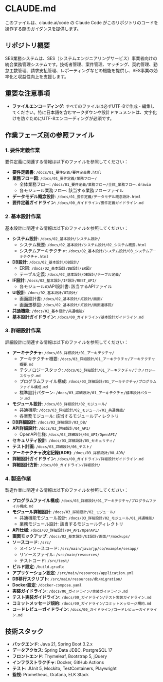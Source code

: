 # CLAUDE.md

このファイルは、claude.ai/code の Claude Code がこのリポジトリのコードを操作する際のガイダンスを提供します。

## リポジトリ概要

SES業務システムは、SES（システムエンジニアリングサービス）事業者向けの統合業務管理システムです。技術者管理、案件管理、マッチング、契約管理、勤怠工数管理、請求支払管理、レポーティングなどの機能を提供し、SES事業の効率化と収益性向上を支援します。

## 重要な注意事項

- **ファイルエンコーディング**: すべてのファイルは必ずUTF-8で作成・編集してください。特に日本語を含むマークダウンや設計ドキュメントは、文字化けを防ぐためにUTF-8エンコーディングが必須です。

## 作業フェーズ別の参照ファイル

### 1. 要件定義作業

要件定義に関連する情報は以下のファイルを参照してください：

- **要件定義書**: `/docs/01_要件定義/要件定義書.html`
- **業務フロー図**: `/docs/01_要件定義/業務フロー/`
  - 全体業務フロー: `/docs/01_要件定義/業務フロー/全体_業務フロー.drawio`
  - 各モジュール業務フロー: 該当する業務フローファイル
- **データモデル概念設計**: `/docs/01_要件定義/データモデル概念設計.html`
- **要件定義ガイドライン**: `/docs/00_ガイドライン/要件定義ガイドライン.md`

### 2. 基本設計作業

基本設計に関連する情報は以下のファイルを参照してください：

- **システム設計**: `/docs/02_基本設計/システム設計/`
  - システム概要: `/docs/02_基本設計/システム設計/02_システム概要.html`
  - システムアーキテクチャ: `/docs/02_基本設計/システム設計/03_システムアーキテクチャ.html`
- **DB設計**: `/docs/02_基本設計/DB設計/`
  - ER図: `/docs/02_基本設計/DB設計/ER図/`
  - テーブル定義: `/docs/02_基本設計/DB設計/テーブル定義/`
- **IF設計**: `/docs/02_基本設計/IF設計/REST_API/`
  - 各モジュールのAPI設計書: 該当するAPIファイル
- **UI設計**: `/docs/02_基本設計/UI設計/`
  - 画面設計書: `/docs/02_基本設計/UI設計/画面/`
  - 画面遷移図: `/docs/02_基本設計/UI設計/画面遷移図/`
- **共通機能**: `/docs/02_基本設計/共通機能/`
- **基本設計ガイドライン**: `/docs/00_ガイドライン/基本設計ガイドライン.md`

### 3. 詳細設計作業

詳細設計に関連する情報は以下のファイルを参照してください：

- **アーキテクチャ**: `/docs/03_詳細設計/01_アーキテクチャ/`
  - アーキテクチャ概要: `/docs/03_詳細設計/01_アーキテクチャ/アーキテクチャ概要.md`
  - テクノロジースタック: `/docs/03_詳細設計/01_アーキテクチャ/テクノロジースタック.md`
  - プログラムファイル構成: `/docs/03_詳細設計/01_アーキテクチャ/プログラムファイル構成.md`
  - 標準設計パターン: `/docs/03_詳細設計/01_アーキテクチャ/標準設計パターン.md`
- **モジュール設計**: `/docs/03_詳細設計/02_モジュール/`
  - 共通機能: `/docs/03_詳細設計/02_モジュール/01_共通機能/`
  - 各業務モジュール: 該当するモジュールディレクトリ
- **DB詳細設計**: `/docs/03_詳細設計/03_DB/`
- **API詳細設計**: `/docs/03_詳細設計/04_API/`
  - OpenAPI仕様: `/docs/03_詳細設計/04_API/OpenAPI/`
- **セキュリティ設計**: `/docs/03_詳細設計/05_セキュリティ/`
- **テスト計画**: `/docs/03_詳細設計/06_テスト/`
- **アーキテクチャ決定記録(ADR)**: `/docs/03_詳細設計/08_ADR/`
- **詳細設計ガイドライン**: `/docs/00_ガイドライン/詳細設計ガイドライン.md`
- **詳細設計方針**: `/docs/00_ガイドライン/詳細設計/`

### 4. 製造作業

製造作業に関連する情報は以下のファイルを参照してください：

- **プログラムファイル構成**: `/docs/03_詳細設計/01_アーキテクチャ/プログラムファイル構成.md`
- **モジュール詳細設計**: `/docs/03_詳細設計/02_モジュール/`
  - 共通機能モジュール設計: `/docs/03_詳細設計/02_モジュール/01_共通機能/`
  - 業務モジュール設計: 該当するモジュールディレクトリ
- **API仕様**: `/docs/03_詳細設計/04_API/OpenAPI/`
- **画面モックアップ**: `/docs/02_基本設計/UI設計/画面/*/mockups/`
- **ソースコード**: `/src/`
  - メインソースコード: `/src/main/java/jp/co/example/sesapp/`
  - リソースファイル: `/src/main/resources/`
  - テストコード: `/src/test/`
- **ビルド設定**: `/build.gradle`
- **アプリケーション設定**: `/src/main/resources/application.yml`
- **DB移行スクリプト**: `/src/main/resources/db/migration/`
- **Docker設定**: `/docker-compose.yaml`
- **実装ガイドライン**: `/docs/00_ガイドライン/実装ガイドライン.md`
- **テスト実装ガイドライン**: `/docs/00_ガイドライン/テスト実装ガイドライン.md`
- **コミットメッセージ規約**: `/docs/00_ガイドライン/コミットメッセージ規約.md`
- **コードレビューガイドライン**: `/docs/00_ガイドライン/コードレビューガイドライン.md`

## 技術スタック

- **バックエンド**: Java 21, Spring Boot 3.2.x
- **データアクセス**: Spring Data JDBC, PostgreSQL 17
- **フロントエンド**: Thymeleaf, Bootstrap 5, jQuery
- **インフラストラクチャ**: Docker, GitHub Actions
- **テスト**: JUnit 5, Mockito, TestContainers, Playwright
- **監視**: Prometheus, Grafana, ELK Stack